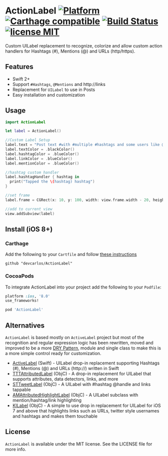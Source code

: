 # ActionLabel [![Platform](https://img.shields.io/cocoapods/p/ActionLabel.svg)](http://cocoadocs.org/docsets/ActionLabel/) [![Carthage compatible](https://img.shields.io/badge/Carthage-compatible-4BC51D.svg?style=flat)](https://github.com/Carthage/Carthage) [![Build Status](https://travis-ci.org/devcarlos/ActionLabel.svg)](https://travis-ci.org/devcarlos/ActionLabel) [![license MIT](https://img.shields.io/cocoapods/l/ActionLabel.svg)](http://opensource.org/licenses/MIT)

Custom UILabel replacement to recognize, colorize and allow custom action handlers for Hashtags (#), Mentions (@) and URLs (http/https).

## Features

* Swift 2+
* Support `#Hashtags`, `@Mentions` and http://links
* Replacement for `UILabel` to use in Posts
* Easy installation and customization

## Usage

```swift
import ActionLabel

let label = ActionLabel()

//Custom Label Setup
label.text = "Post text #with #multiple #hashtags and some users like @carlosalcala or @twitter. Links are also supported like  http://www.apple.com or http://www.twitter.com/carlosalcala"
label.textColor = .blackColor()
label.hashtagColor = .blueColor()
label.linkColor = .blueColor()
label.mentionColor = .blueColor()

//hashtag custom handler
label.hashtagHandler { hashtag in
  print("Tapped the \(hashtag) hashtag")
}

//set frame
label.frame = CGRect(x: 10, y: 100, width: view.frame.width - 20, height: 500)

//add to current view
view.addSubview(label)

```

## Install (iOS 8+)

### Carthage

Add the following to your `Cartfile` and follow [these instructions](https://github.com/Carthage/Carthage#adding-frameworks-to-an-application)

```
github "devcarlos/ActionLabel"
```

### CocoaPods

To integrate ActionLabel into your project add the following to your `Podfile`:

```ruby
platform :ios, '8.0'
use_frameworks!

pod 'ActionLabel'
```

## Alternatives

`ActionLabel` is based mostly on `ActiveLabel` project but most of the recognition and regular expression logic has been rewritten, moved and improved to be a more [DRY Pattern](https://en.wikipedia.org/wiki/Don%27t_repeat_yourself), module and single class to make this is a more simple control ready for customization.

* [ActiveLabel](https://github.com/optonaut/ActiveLabel.swift) (Swift) - UILabel drop-in replacement supporting Hashtags (#), Mentions (@) and URLs (http://) written in Swift
* [TTTAttributedLabel](https://github.com/TTTAttributedLabel/TTTAttributedLabel) (ObjC) - A drop-in replacement for UILabel that supports attributes, data detectors, links, and more
* [STTweetLabel](https://github.com/SebastienThiebaud/STTweetLabel) (ObjC) - A UILabel with #hashtag @handle and links tappable
* [AMAttributedHighlightLabel](https://github.com/rootd/AMAttributedHighlightLabel) (ObjC) - A UILabel subclass with mention/hashtag/link highlighting
* [KILabel](https://github.com/Krelborn/KILabel) (ObjC) - A simple to use drop in replacement for UILabel for iOS 7 and above that highlights links such as URLs, twitter style usernames and hashtags and makes them touchable


## License

`ActionLabel` is available under the MIT license. See the LICENSE file for more info.
